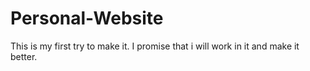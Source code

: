 # Personal-Website
This is my first try to make it. I promise that i will work in it and make it better. 
